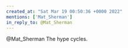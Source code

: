 ```yaml
---
created_at: "Sat Mar 19 00:50:36 +0000 2022"
mentions: ['Mat_Sherman']
in_reply_to: @Mat_Sherman
---
```


@Mat_Sherman The hype cycles.